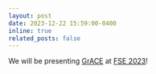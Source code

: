 ```yaml
---
layout: post
date: 2023-12-22 15:59:00-0400
inline: true
related_posts: false
---
```


We will be presenting <a href="https://arxiv.org/abs/2305.14129">GrACE</a> at <a href="https://conf.researchr.org/home/fse-2023">FSE 2023</a>!